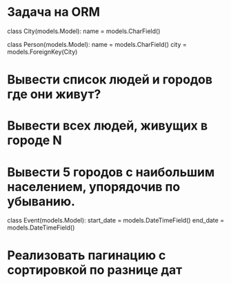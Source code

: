 # Задача на ORM
 
class City(models.Model):
    name = models.CharField()
 
 
class Person(models.Model):
    name = models.CharField()
    city = models.ForeignKey(City)
 
 
# Вывести список людей и городов где они живут?
# Вывести всех людей, живущих в городе N
# Вывести 5 городов с наибольшим населением, упорядочив по убыванию. 
 
 
class Event(models.Model):
    start_date = models.DateTimeField()
    end_date = models.DateTimeField()
 
 
# Реализовать пагинацию с сортировкой по разнице дат
